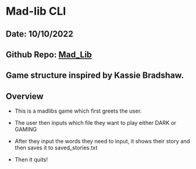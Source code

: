 # Mad-lib CLI

## Date: 10/10/2022

## Github Repo: [Mad_Lib](https://github.com/Cipherian/madlib-cli)

## Game structure inspired by Kassie Bradshaw.

## Overview

- This is a madlibs game which first greets the user.

- The user then inputs which file they want to play either DARK or GAMING

- After they input the words they need to input, it shows their story and then saves it to saved_stories.txt

- Then it quits!